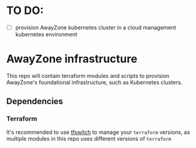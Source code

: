 # TO DO:

- [ ] provision AwayZone kubernetes cluster in a cloud management kubernetes environment

# AwayZone infrastructure

This repo will contain terraform modules and scripts to provision AwayZone's foundational infrastructure, such as Kubernetes clusters.

## Dependencies

### Terraform

It's recommended to use [tfswitch](https://tfswitch.warrensbox.com/Install/) to manage your `terraform` versions, as multiple modules in this repo uses different versions of `terraform`
